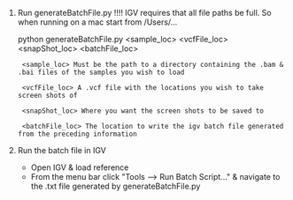 

1. Run generateBatchFile.py
    !!!! IGV requires that all file paths be full. So when running on a mac start from /Users/...

    python generateBatchFile.py <sample_loc> <vcfFile_loc> <snapShot_loc> <batchFile_loc>
        
        <sample_loc> Must be the path to a directory containing the .bam & .bai files of the samples you wish to load
    
        <vcfFile_loc> A .vcf file with the locations you wish to take screen shots of
    
        <snapShot_loc> Where you want the screen shots to be saved to
    
        <batchFile_loc> The location to write the igv batch file generated from the preceding information

2. Run the batch file in IGV 
    
    - Open IGV & load reference
    - From the menu bar click "Tools --> Run Batch Script..." & navigate to the .txt file generated by generateBatchFile.py

